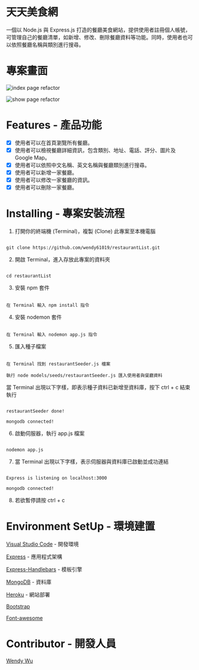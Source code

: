 # 天天美食網

一個以 Node.js 與 Express.js 打造的餐廳美食網站，提供使用者註冊個人帳號，可管理自己的餐廳清單，如新增、修改、刪除餐廳資料等功能。同時，使用者也可以依照餐廳名稱與類別進行搜尋。

# 專案畫面
![index page refactor](https://user-images.githubusercontent.com/92006997/140883012-17f46da8-e845-48e7-9d89-5dcf2a6ab779.png)

![show page refactor](https://user-images.githubusercontent.com/92006997/140883156-2712d1ea-db8f-4dbd-ad1e-37420e243aa9.png)

# Features - 產品功能

- [x] 使用者可以在首頁瀏覽所有餐廳。
- [x] 使用者可以檢視餐廳詳細資訊，包含類別、地址、電話、評分、圖片及 Google Map。
- [x] 使用者可以依照中文名稱、英文名稱與餐廳類別進行搜尋。
- [x] 使用者可以新增一家餐廳。
- [x] 使用者可以修改一家餐廳的資訊。
- [x] 使用者可以刪除一家餐廳。

# Installing - 專案安裝流程

1. 打開你的終端機 (Terminal)，複製 (Clone) 此專案至本機電腦

```

git clone https://github.com/wendy61019/restaurantList.git

```

2. 開啟 Terminal，進入存放此專案的資料夾

```

cd restaurantList

```

3. 安裝 npm 套件

```

在 Terminal 輸入 npm install 指令

```

4. 安裝 nodemon 套件

```

在 Terminal 輸入 nodemon app.js 指令

```

5. 匯入種子檔案

```

在 Terminal 找到 restaurantSeeder.js 檔案

執行 node models/seeds/restaurantSeeder.js 匯入使用者與餐廳資料

```

當 Terminal 出現以下字樣，即表示種子資料已新增至資料庫，按下 ctrl + c 結束執行

```

restaurantSeeder done!

mongodb connected!

```

6. 啟動伺服器，執行 app.js 檔案

```

nodemon app.js

```

7. 當 Terminal 出現以下字樣，表示伺服器與資料庫已啟動並成功連結

```

Express is listening on localhost:3000

mongodb connected!

```

8. 若欲暫停請按 ctrl + c

# Environment SetUp - 環境建置
[Visual Studio Code](https://visualstudio.microsoft.com/zh-hant/) - 開發環境

[Express](https://www.npmjs.com/package/express) - 應用程式架構

[Express-Handlebars](https://www.npmjs.com/package/express-handlebars) - 模板引擎

[MongoDB](https://www.mongodb.com/try/download/community) - 資料庫

[Heroku](https://www.heroku.com/) - 網站部署

[Bootstrap](https://getbootstrap.com/)

[Font-awesome](https://fontawesome.com/)

# Contributor - 開發人員

[Wendy Wu](https://github.com/wendy61019)
